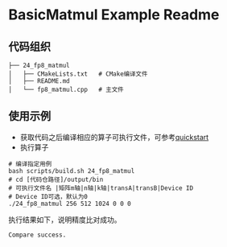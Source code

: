 # BasicMatmul Example Readme
## 代码组织
```
├── 24_fp8_matmul
│   ├── CMakeLists.txt   # CMake编译文件
│   ├── README.md
│   └── fp8_matmul.cpp   # 主文件
```
## 使用示例
- 获取代码之后编译相应的算子可执行文件，可参考[quickstart](../../docs/quickstart.md#算子编译)
- 执行算子
```
# 编译指定用例
bash scripts/build.sh 24_fp8_matmul
# cd [代码仓路径]/output/bin
# 可执行文件名 |矩阵m轴|n轴|k轴|transA|transB|Device ID
# Device ID可选，默认为0
./24_fp8_matmul 256 512 1024 0 0 0
```
执行结果如下，说明精度比对成功。
```
Compare success.
```